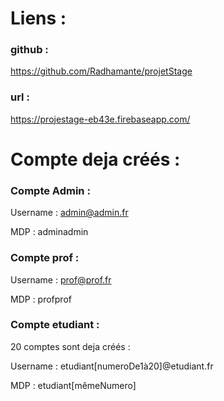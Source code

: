 # Liens : 

### github :

https://github.com/Radhamante/projetStage

### url :

https://projestage-eb43e.firebaseapp.com/



# Compte deja créés :

### Compte Admin :

Username : admin@admin.fr 

MDP : adminadmin

### Compte prof :

Username : prof@prof.fr 

MDP : profprof

### Compte etudiant : 

20 comptes sont deja créés : 

Username : etudiant[numeroDe1à20]@etudiant.fr 

MDP : etudiant[mêmeNumero]
